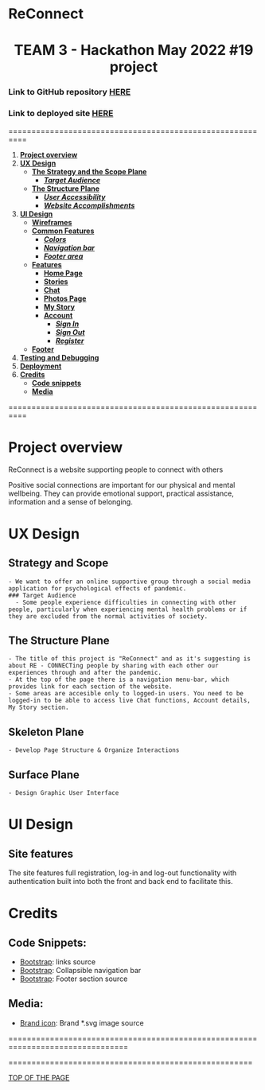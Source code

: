 # ReConnect
<h1 align="center">TEAM 3 - Hackathon May 2022 #19 project</h1>

<h3> Link to GitHub repository <a href="https://github.com/CI-Team3/team3" target="_blank" rel="noopener">HERE</a></h3>

<h3> Link to deployed site <a href="https://ci-reconnect.herokuapp.com/" target="_blank" rel="noopener">HERE</a></h3>

==========================================================
1. [**Project overview**](#project-overview)
1. [**UX Design**](#ux-design)
    * [**The Strategy and the Scope Plane**](#strategy-and-scope**)
      * [***Target Audience***](#target-audience)
    * [**The Structure Plane**](#the-structure-plane)
      * [***User Accessibility***](#user-accessibility)
      * [***Website Accomplishments***](#website-accomplishments)
1. [**UI Design**](#ui-design)
    * [**Wireframes**](#wireframes)
    * [**Common Features**](#common-features)
      * [***Colors***](#colors)
      * [***Navigation bar***](#navigation-bar)
      * [***Footer area***](#footer)
    * [**Features**](#site-features)
      * [**Home Page**](#Home-page)
      * [**Stories**](#stories)
      * [**Chat**](#chat)
      * [**Photos Page**](#photos-page)
      * [**My Story**](#my-story)
      * [**Account**](#Account)
        * [***Sign In***](#sign-in)
        * [***Sign Out***](#sign-out)
        * [***Register***](#Register)
    * [**Footer**](#footer)
1. [**Testing and Debugging**](#testing-and-debugging)
1. [**Deployment**](#deployment)
1. [**Credits**](#credits)
    * [**Code snippets**](#code-snippets)
    * [**Media**](#media)
    
==========================================================


# Project overview
ReConnect is a website supporting people to connect with others

Positive social connections are important for our physical and mental wellbeing. They can provide emotional support, practical assistance, information and a sense of belonging.

# UX Design
  ## Strategy and Scope
    - We want to offer an online supportive group through a social media application for psychological effects of pandemic.
    ### Target Audience
      - Some people experience difficulties in connecting with other people, particularly when experiencing mental health problems or if they are excluded from the normal activities of society.
  ## The Structure Plane
    - The title of this project is "ReConnect" and as it's suggesting is about RE - CONNECTing people by sharing with each other our experiences through and after the pandemic.
    - At the top of the page there is a navigation menu-bar, which provides link for each section of the website.
    - Some areas are accesible only to logged-in users. You need to be logged-in to be able to access live Chat functions, Account details, My Story section.
  ## Skeleton Plane
    - Develop Page Structure & Organize Interactions
  ## Surface Plane
    - Design Graphic User Interface







# UI Design
## Site features

The site features full registration, log-in and log-out functionality with authentication built into both the front and back end to facilitate this.



# Credits

## Code Snippets:
-   [Bootstrap](https://www.codegrepper.com/code-examples/whatever/bootstrap+4+navbar+cdn): links source
-   [Bootstrap](https://getbootstrap.com/docs/4.0/components/navbar/):  Collapsible  navigation bar
-   [Bootstrap](https://mdbootstrap.com/docs/standard/navigation/footer/): Footer section source

## Media:
-   [Brand icon](https://www.svgrepo.com/show/95704/global-connect.svg): Brand *.svg image source





================================================================================

=====================================================


[TOP OF THE PAGE](#reconnect)